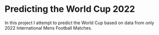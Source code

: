 # Predicting the World Cup 2022
In this project I attempt to predict the World Cup based on data from only 2022 International Mens Football Matches.
